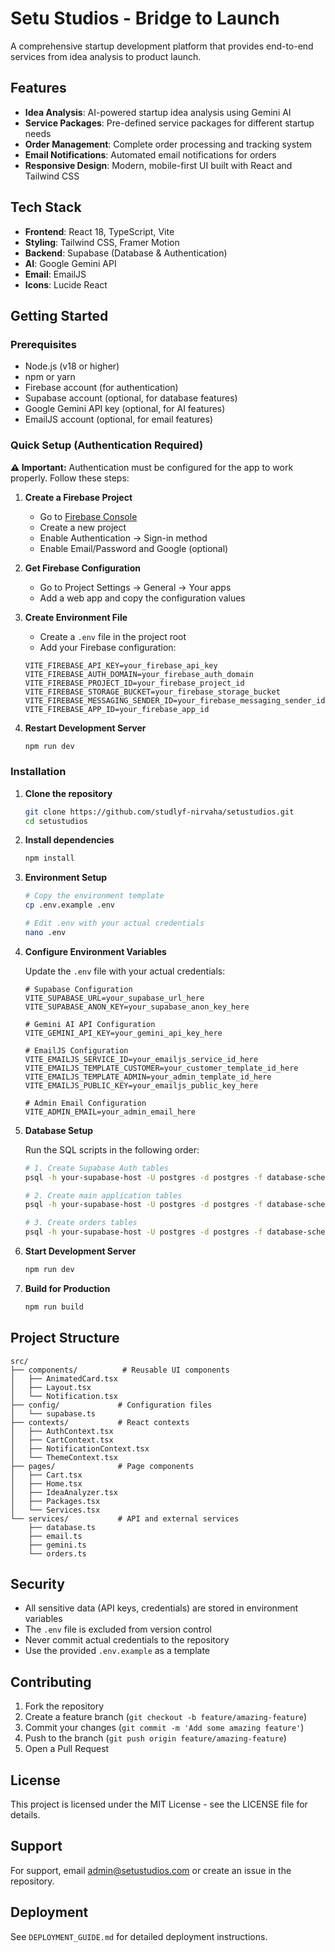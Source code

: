 # Setu Studios - Bridge to Launch

A comprehensive startup development platform that provides end-to-end services from idea analysis to product launch.

## Features

- **Idea Analysis**: AI-powered startup idea analysis using Gemini AI
- **Service Packages**: Pre-defined service packages for different startup needs
- **Order Management**: Complete order processing and tracking system
- **Email Notifications**: Automated email notifications for orders
- **Responsive Design**: Modern, mobile-first UI built with React and Tailwind CSS

## Tech Stack

- **Frontend**: React 18, TypeScript, Vite
- **Styling**: Tailwind CSS, Framer Motion
- **Backend**: Supabase (Database & Authentication)
- **AI**: Google Gemini API
- **Email**: EmailJS
- **Icons**: Lucide React

## Getting Started

### Prerequisites

- Node.js (v18 or higher)
- npm or yarn
- Firebase account (for authentication)
- Supabase account (optional, for database features)
- Google Gemini API key (optional, for AI features)
- EmailJS account (optional, for email features)

### Quick Setup (Authentication Required)

**⚠️ Important:** Authentication must be configured for the app to work properly. Follow these steps:

1. **Create a Firebase Project**
   - Go to [Firebase Console](https://console.firebase.google.com/)
   - Create a new project
   - Enable Authentication → Sign-in method
   - Enable Email/Password and Google (optional)

2. **Get Firebase Configuration**
   - Go to Project Settings → General → Your apps
   - Add a web app and copy the configuration values

3. **Create Environment File**
   - Create a `.env` file in the project root
   - Add your Firebase configuration:
   ```env
   VITE_FIREBASE_API_KEY=your_firebase_api_key
   VITE_FIREBASE_AUTH_DOMAIN=your_firebase_auth_domain
   VITE_FIREBASE_PROJECT_ID=your_firebase_project_id
   VITE_FIREBASE_STORAGE_BUCKET=your_firebase_storage_bucket
   VITE_FIREBASE_MESSAGING_SENDER_ID=your_firebase_messaging_sender_id
   VITE_FIREBASE_APP_ID=your_firebase_app_id
   ```

4. **Restart Development Server**
   ```bash
   npm run dev
   ```

### Installation

1. **Clone the repository**
   ```bash
   git clone https://github.com/studlyf-nirvaha/setustudios.git
   cd setustudios
   ```

2. **Install dependencies**
   ```bash
   npm install
   ```

3. **Environment Setup**
   ```bash
   # Copy the environment template
   cp .env.example .env
   
   # Edit .env with your actual credentials
   nano .env
   ```

4. **Configure Environment Variables**
   
   Update the `.env` file with your actual credentials:
   ```env
   # Supabase Configuration
   VITE_SUPABASE_URL=your_supabase_url_here
   VITE_SUPABASE_ANON_KEY=your_supabase_anon_key_here
   
   # Gemini AI API Configuration
   VITE_GEMINI_API_KEY=your_gemini_api_key_here
   
   # EmailJS Configuration
   VITE_EMAILJS_SERVICE_ID=your_emailjs_service_id_here
   VITE_EMAILJS_TEMPLATE_CUSTOMER=your_customer_template_id_here
   VITE_EMAILJS_TEMPLATE_ADMIN=your_admin_template_id_here
   VITE_EMAILJS_PUBLIC_KEY=your_emailjs_public_key_here
   
   # Admin Email Configuration
   VITE_ADMIN_EMAIL=your_admin_email_here
   ```

5. **Database Setup**
   
   Run the SQL scripts in the following order:
   ```bash
   # 1. Create Supabase Auth tables
   psql -h your-supabase-host -U postgres -d postgres -f database-schema-supabase-auth.sql
   
   # 2. Create main application tables
   psql -h your-supabase-host -U postgres -d postgres -f database-schema.sql
   
   # 3. Create orders tables
   psql -h your-supabase-host -U postgres -d postgres -f database-schema-orders.sql
   ```

6. **Start Development Server**
   ```bash
   npm run dev
   ```

7. **Build for Production**
   ```bash
   npm run build
   ```

## Project Structure

```
src/
├── components/          # Reusable UI components
│   ├── AnimatedCard.tsx
│   ├── Layout.tsx
│   └── Notification.tsx
├── config/             # Configuration files
│   └── supabase.ts
├── contexts/           # React contexts
│   ├── AuthContext.tsx
│   ├── CartContext.tsx
│   ├── NotificationContext.tsx
│   └── ThemeContext.tsx
├── pages/              # Page components
│   ├── Cart.tsx
│   ├── Home.tsx
│   ├── IdeaAnalyzer.tsx
│   ├── Packages.tsx
│   └── Services.tsx
└── services/           # API and external services
    ├── database.ts
    ├── email.ts
    ├── gemini.ts
    └── orders.ts
```

## Security

- All sensitive data (API keys, credentials) are stored in environment variables
- The `.env` file is excluded from version control
- Never commit actual credentials to the repository
- Use the provided `.env.example` as a template

## Contributing

1. Fork the repository
2. Create a feature branch (`git checkout -b feature/amazing-feature`)
3. Commit your changes (`git commit -m 'Add some amazing feature'`)
4. Push to the branch (`git push origin feature/amazing-feature`)
5. Open a Pull Request

## License

This project is licensed under the MIT License - see the LICENSE file for details.

## Support

For support, email admin@setustudios.com or create an issue in the repository.

## Deployment

See `DEPLOYMENT_GUIDE.md` for detailed deployment instructions.
